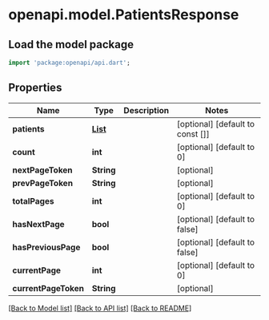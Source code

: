 # openapi.model.PatientsResponse

## Load the model package
```dart
import 'package:openapi/api.dart';
```

## Properties
Name | Type | Description | Notes
------------ | ------------- | ------------- | -------------
**patients** | [**List<Patient>**](Patient.md) |  | [optional] [default to const []]
**count** | **int** |  | [optional] [default to 0]
**nextPageToken** | **String** |  | [optional] 
**prevPageToken** | **String** |  | [optional] 
**totalPages** | **int** |  | [optional] [default to 0]
**hasNextPage** | **bool** |  | [optional] [default to false]
**hasPreviousPage** | **bool** |  | [optional] [default to false]
**currentPage** | **int** |  | [optional] [default to 0]
**currentPageToken** | **String** |  | [optional] 

[[Back to Model list]](../README.md#documentation-for-models) [[Back to API list]](../README.md#documentation-for-api-endpoints) [[Back to README]](../README.md)


